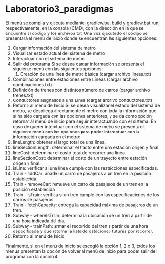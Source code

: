 # Laboratorio3_paradigmas
El menú se compila y ejecuta mediante: gradlew.bat build y gradlew.bat run, respectivamente, en la consola (CMD), con la dirección en la que se encuentra el código y los archivos txt. 
Una vez ejecutado el código se presentará el menú de inicio donde se encuentran las siguientes opciones:
1. Cargar información del sistema de metro
2. Visualizar estado actual del sistema de metro
3. Interactuar con el sistema de metro
4. Salir del programa
Si se desea cargar información se presenta el siguiente menú con las siguientes opciones:
	1. Creación de una línea de metro básica (cargar archivo lineas.txt)
  2. Combinaciones entre estaciones entre Líneas  (cargar archivo combinaciones.txt)
  3. Definición de trenes con distintos número de carros (cargar archivo trenes.txt)
  4. Conductores asignados a una Línea (cargar archivo conductores.txt)
  5. Retorno al menú de Inicio
Si se desea visualizar el estado del sistema de metro, se despliega directamente el metro con toda la información que sí ha sido cargada con las opciones anteriores, y se da como opción retornar al menú de inicio para seguir interactuando con el sistema.
En caso de querer interctuar con el sistema de metro se presenta el siguiente menú con las opciones para poder interactuar con la información cargada en el metro:
1. lineLength: obtener el largo total de una línea.
2. lineSectionLength: determinar el tracto entre una estación origen y final.
3. lineCost: determinar el costo total de recorrer una línea.
4. lineSectionCost: determinar el costo de un trayecto entre estación origen y final.
5. isLine: verificar si una línea cumple con las restricciones especificadas.
6. Train - addCar: añade un carro de pasajeros a un tren en la posición establecida.
7. Train - removeCar: remueve un carro de pasajeros de un tren en la posición establecida
8. Train - isTrain: verifica si un tren cumple con las especificaciones de los carros de pasajeros.
9. Train - fetchCapacity: entrega la capacidad máxima de pasajeros de un tren.
10. Subway - whereIsTrain: determina la ubicación de un tren a partir de una hora indicada del día.
11. Subway - trainPath: armar el recorrido del tren a partir de una hora especificada y que retorna la lista de estaciones futuras por recorrer.
12. Retorno al menú de Inicio

Finalmente, si en el menú de inicio se escogió la opción 1, 2 o 3, todos los menús presentan la opción de volver al menú de inicio para poder salir del programa con la opción 4.
